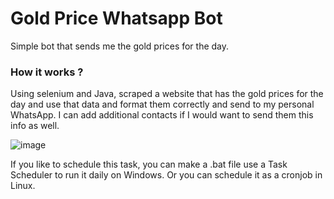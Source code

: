 # Gold Price Whatsapp Bot

Simple bot that sends me the gold prices for the day.

### How it works ?
Using selenium and Java, scraped a website that has the gold prices for the day and use that data and format them correctly and send to my personal WhatsApp. I can add additional contacts if I would want to send them this info as well.

![image](https://github.com/user-attachments/assets/87de8797-8c6d-4a58-89bf-49afd8ebfdf6)

If you like to schedule this task, you can make a .bat file use a Task Scheduler to run it daily on Windows. Or you can schedule it as a cronjob in Linux.
